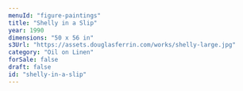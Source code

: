 ```yaml
---
menuId: "figure-paintings"
title: "Shelly in a Slip"
year: 1990
dimensions: "50 x 56 in"
s3Url: "https://assets.douglasferrin.com/works/shelly-large.jpg"
category: "Oil on Linen"
forSale: false
draft: false
id: "shelly-in-a-slip"
---
```

